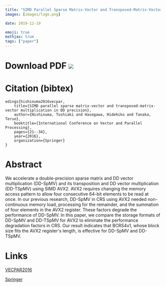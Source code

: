```yaml
---
title: "SIMD Parallel Sparse Matrix-Vector and Transposed-Matrix-Vector Multiplication in DD Precision"
images: [images/logo.png]

date: 2019-12-19

emoji: true
mathjax: true
tags: ["paper"]
---
```


# Download PDF [![](https://storage.googleapis.com/numa_blog/etc/icon_pdf.png)][1] 
[1]: https://storage.googleapis.com/numa_blog/publications/VECPAR_2016.pdf

# Citation (bibtex)

```
edings{hishinuma2016vecpar,
	title={SIMD parallel sparse matrix-vector and transposed-matrix-vector multiplication in DD precision},
	author={Hishinuma, Toshiaki and Hasegawa, Hidehiko and Tanaka, Teruo},
	booktitle={International Conference on Vector and Parallel Processing},
	pages={21--34},
	year={2016},
	organization={Springer}
}
```

# Abstract

We accelerate a double-precision sparse matrix and DD vector multiplication (DD-SpMV) and its transposition and DD vector multiplication (DD-TSpMV) using SIMD AVX2.
AVX2 requires changing the memory access pattern to allow four consecutive 64-bit elements to be read at once.
In our previous research, DD-SpMV in CRS using AVX2 needed non-continuous memory load, processing for the remainder, and the summation of four elements in the AVX2 register. These factors degrade the performance of DD-SpMV.
In this paper, we compare the storage formats of DD-SpMV and DD-TSpMV for AVX2 to eliminate the performance degradation factors in CRS.
Our result indicates that BCRS4x1, whose block size fits the AVX2 register's length, is effective for DD-SpMV and DD-TSpMV.

# Links

[VECPAR2016](http://vecpar.fe.up.pt/2016/)

[Springer](https://link.springer.com/chapter/10.1007/978-3-319-61982-8_4)
